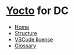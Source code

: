 # [Yocto] for DC

* [Home][home]
* [Structure](/yocto/structure.md)
* [VSCode license](https://code.visualstudio.com/license)
* [Glossary](/glossary.md)

[home]: /presentation.md
[logo]: /images/logo.png

[Yocto]: /glossary.md#yocto